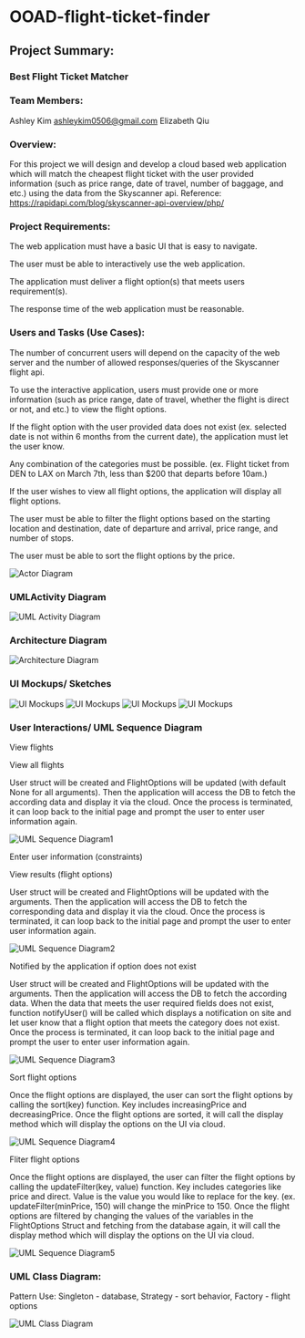 # OOAD-flight-ticket-finder


## Project Summary:

### Best Flight Ticket Matcher


### Team Members: 
Ashley Kim ashleykim0506@gmail.com
Elizabeth Qiu


### Overview: 

For this project we will design and develop a cloud based web application which will match the cheapest flight ticket with the user provided information (such as price range, date of travel, number of baggage, and etc.) using the data from the Skyscanner api. Reference: https://rapidapi.com/blog/skyscanner-api-overview/php/


### Project Requirements:

The web application must have a basic UI that is easy to navigate.  

The user must be able to interactively use the web application. 

The application must deliver a flight option(s) that meets users requirement(s).

The response time of the web application must be reasonable. 


### Users and Tasks (Use Cases):

The number of concurrent users will depend on the capacity of the web server and the number of allowed responses/queries of the Skyscanner flight api. 

To use the interactive application, users must provide one or more information (such as price range, date of travel, whether the flight is direct or not, and etc.) to view the flight options.

If the flight option with the user provided data does not exist (ex. selected date is not within 6 months from the current date), the application must let the user know.

Any combination of the categories must be possible. (ex. Flight ticket from DEN to LAX on March 7th, less than $200 that departs before 10am.)

If the user wishes to view all flight options, the application will display all flight options.

The user must be able to filter the flight options based on the starting location and destination, date of departure and arrival, price range, and number of stops.

The user must be able to sort the flight options by the price.

![Actor Diagram](images/image1.png)


### UMLActivity Diagram

![UML Activity Diagram](images/image6.png)


### Architecture Diagram

![Architecture Diagram](images/image7.png)


### UI Mockups/ Sketches

![UI Mockups](images/image9.png)
![UI Mockups](images/image8.png)
![UI Mockups](images/image10.png)
![UI Mockups](images/image12.png)


### User Interactions/ UML Sequence Diagram

View flights

  View all flights

   User struct will be created and FlightOptions will be updated (with default None for all arguments). Then the application will access the DB to fetch the according data and display it via the cloud. Once the process is terminated, it can loop back to the initial page and prompt the user to enter user information again. 
   
![UML Sequence Diagram1](images/image2.png)


Enter user information (constraints)

  View results (flight options)

   User struct will be created and FlightOptions will be updated with the arguments. Then the application will access the DB to fetch the corresponding data and display it via the cloud. Once the process is terminated, it can loop back to the initial page and prompt the user to enter user information again. 
   
![UML Sequence Diagram2](images/image2.png)


  Notified by the application if option does not exist

   User struct will be created and FlightOptions will be updated with the arguments. Then the application will access the DB to fetch the according data. When the data that meets the user required fields does not exist, function notifyUser() will be called which displays a notification on site and let user know that a flight option that meets the category does not exist. Once the process is terminated, it can loop back to the initial page and prompt the user to enter user information again. 
   
![UML Sequence Diagram3](images/image4.png)


  Sort flight options
  
   Once the flight options are displayed, the user can sort the flight options by calling the sort(key) function. Key includes increasingPrice and decreasingPrice. Once the flight options are sorted, it will call the display method which will display the options on the UI via cloud.
   
![UML Sequence Diagram4](images/image5.png)

   
   Fliter flight options
   
   Once the flight options are displayed, the user can filter the flight options by calling the updateFilter(key, value) function. Key includes categories like price and direct. Value is the value you would like to replace for the key. (ex. updateFilter(minPrice, 150) will change the minPrice to 150. Once the flight options are filtered by changing the values of the variables in the FlightOptions Struct and fetching from the database again, it will call the display method which will display the options on the UI via cloud.
   
![UML Sequence Diagram5](images/image3.png)


### UML Class Diagram:

Pattern Use: Singleton - database, Strategy - sort behavior, Factory - flight options

![UML Class Diagram](images/image11.png)



